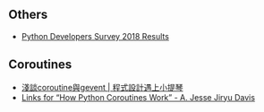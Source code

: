 ## Others
* [Python Developers Survey 2018 Results](https://www.jetbrains.com/research/python-developers-survey-2018/)

## Coroutines
* [淺談coroutine與gevent | 程式設計遇上小提琴](http://blog.ez2learn.com/2010/07/17/talk-about-coroutine-and-gevent/)
* [Links for “How Python Coroutines Work” - A. Jesse Jiryu Davis](https://emptysqua.re/blog/links-for-how-python-coroutines-work/)
